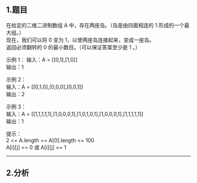 ## 1.题目
在给定的二维二进制数组 A 中，存在两座岛。（岛是由四面相连的 1 形成的一个最大组。）  
现在，我们可以将 0 变为 1，以使两座岛连接起来，变成一座岛。  
返回必须翻转的 0 的最小数目。（可以保证答案至少是 1 。）  

示例 1：
输入：A = [[0,1],[1,0]]  
输出：1  

示例 2：  
输入：A = [[0,1,0],[0,0,0],[0,0,1]]  
输出：2  

示例 3：  
输入：A = [[1,1,1,1,1],[1,0,0,0,1],[1,0,1,0,1],[1,0,0,0,1],[1,1,1,1,1]]  
输出：1  

提示：  
2 <= A.length == A[0].length <= 100  
A[i][j] == 0 或 A[i][j] == 1  

---

## 2.分析
